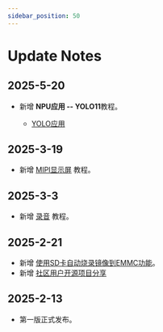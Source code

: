 ```yaml
---
sidebar_position: 50
---
```


# Update Notes

## 2025-5-20

- 新增 **NPU应用 -- YOLO11**教程。 

    - [YOLO应用](./npu/yolo/intro.md)

## 2025-3-19

- 新增 [MIPI显示屏](./os_software/mipi_lcd.md) 教程。

## 2025-3-3

- 新增 [录音](./os_software/audio.md#录音) 教程。

## 2025-2-21

- 新增 [使用SD卡自动烧录镜像到EMMC功能](./getting_start/os-install.md#使用sd卡自动烧录镜像推荐)。
- 新增 [社区用户开源项目分享](./diy.md)

## 2025-2-13

- 第一版正式发布。